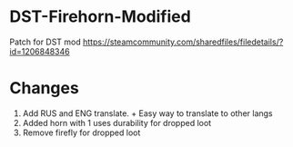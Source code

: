 # DST-Firehorn-Modified
Patch for DST mod https://steamcommunity.com/sharedfiles/filedetails/?id=1206848346

# Changes
1. Add RUS and ENG translate. + Easy way to translate to other langs
2. Added horn with 1 uses durability for dropped loot
3. Remove firefly for dropped loot
